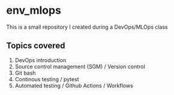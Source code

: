 # env_mlops

This is a small repository I created during a DevOps/MLOps class


## Topics covered

1. DevOps introduction
2. Source control management (SGM) / Version control
3. Git bash
4. Continous testing / pytest
5. Automated testing / Github Actions / Workflows